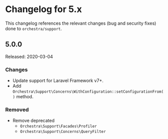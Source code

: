 # Changelog for 5.x

This changelog references the relevant changes (bug and security fixes) done to `orchestra/support`.

## 5.0.0

Released: 2020-03-04

### Changes

* Update support for Laravel Framework v7+.
* Add `Orchestra\Support\Concerns\WithConfiguration::setConfigurationFrom()` method.

### Removed

* Remove deprecated 
    - `Orchestra\Support\Facades\Profiler`
    - `Orchestra\Support\Concerns\QueryFilter`
